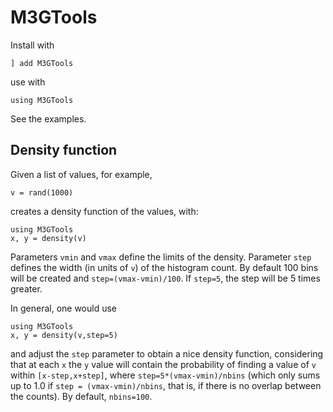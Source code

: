 # M3GTools

Install with

`] add M3GTools`

use with

`using M3GTools`

See the examples.

## Density function

Given a list of values, for example, 
```
v = rand(1000)
```
creates a density function of the values, with:
```
using M3GTools
x, y = density(v)
```
Parameters `vmin` and `vmax` define the limits of the density.
Parameter `step` defines the width (in units of `v`) of the histogram
count. By default 100 bins will be created and `step=(vmax-vmin)/100`.
If `step=5`, the step will be 5 times greater.

In general, one would use
```
using M3GTools
x, y = density(v,step=5)
```
and adjust the `step` parameter to obtain a nice density function, considering that
at each `x` the `y` value will contain the probability of finding a value of `v`
within `[x-step,x+step]`, where `step=5*(vmax-vmin)/nbins` (which only sums up to 1.0 if
`step = (vmax-vmin)/nbins`, that is, if there is no overlap between the counts). By default, 
`nbins=100`. 


